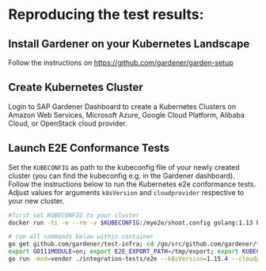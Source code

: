# Reproducing the test results:

## Install Gardener on your Kubernetes Landscape
Follow the instructions on https://github.com/gardener/garden-setup

## Create Kubernetes Cluster

Login to SAP Gardener Dashboard to create a Kubernetes Clusters on Amazon Web Services, Microsoft Azure, Google Cloud Platform, Alibaba Cloud, or OpenStack cloud provider.

## Launch E2E Conformance Tests
Set the `KUBECONFIG` as path to the kubeconfig file of your newly created cluster (you can find the kubeconfig e.g. in the Gardener dashboard). Follow the instructions below to run the Kubernetes e2e conformance tests. Adjust values for arguments `k8sVersion` and `cloudprovider` respective to your new cluster.

```bash
#first set KUBECONFIG to your cluster
docker run -ti -e --rm -v $KUBECONFIG:/mye2e/shoot.config golang:1.13 bash

# run all commands below within container
go get github.com/gardener/test-infra; cd /go/src/github.com/gardener/test-infra
export GO111MODULE=on; export E2E_EXPORT_PATH=/tmp/export; export KUBECONFIG=/mye2e/shoot.config; export GINKGO_PARALLEL=false
go run -mod=vendor ./integration-tests/e2e --k8sVersion=1.15.4 --cloudprovider=aws --testcasegroup="conformance"
```